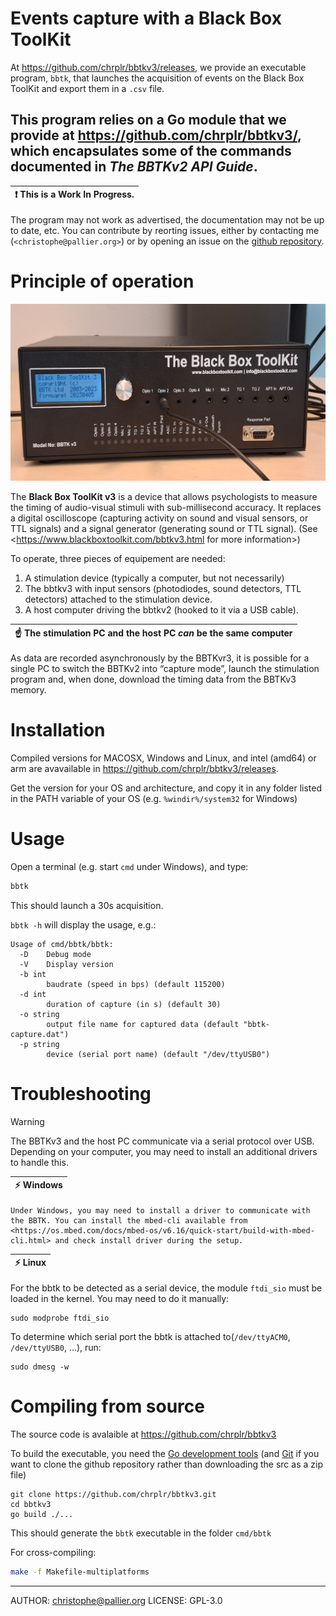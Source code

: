 Events capture with a Black Box ToolKit 
=======================================

At <https://github.com/chrplr/bbtkv3/releases>, we provide an executable program, `bbtk`, that launches the acquisition of events on the Black Box ToolKit and export them in a `.csv` file.

This program relies on a Go module that we provide at  <https://github.com/chrplr/bbtkv3/>, which encapsulates some of the commands documented in *The BBTKv2 API Guide*.
-

| :exclamation: This is a **Work In Progress**. |
|-----------------------------------------------|

The program may not work as advertised, the documentation may not be up to date, etc.  You can contribute by reorting issues, either by contacting me (`<christophe@pallier.org>`) or by opening an issue on the [github repository](http://github.com/chrplr/bbtkv3).

# Principle of operation

![](bbtkv3.jpg)

The **Black Box ToolKit v3** is a device that allows psychologists to
 measure the timing of audio-visual stimuli with sub-millisecond
 accuracy. It replaces a digital oscilloscope (capturing activity on
 sound and visual sensors, or TTL signals) and a signal generator
 (generating sound or TTL signal). (See
<https://www.blackboxtoolkit.com/bbtkv3.html for more information>)

To operate, three pieces of equipement are needed:

1. A stimulation device (typically a computer, but not necessarily) 
2. The bbtkv3 with input sensors (photodiodes, sound detectors, TTL detectors) attached to the stimulation device.
3. A host computer driving the bbtkv2 (hooked to it via a USB cable).

| :point_up:  The stimulation PC and the host PC *can* be the same computer |
|---------------------------------------------------------------------------| 

As data are recorded asynchronously by the BBTKvr3, it is possible for a single PC to switch the BBTKv2 into “capture mode”, launch the stimulation program and, when done, download the timing data from the BBTKv3 memory.

# Installation

Compiled versions for MACOSX, Windows and Linux, and intel (amd64) or arm are avavailable in <https://github.com/chrplr/bbtkv3/releases>.

Get the version for your OS and architecture, and copy it in any folder listed in the PATH variable of your OS (e.g. `%windir%/system32` for Windows)



# Usage

Open a terminal (e.g. start `cmd` under Windows), and type:

```bash
bbtk
``` 

This should launch a 30s acquisition. 


`bbtk -h` will display the usage, e.g.:


```
Usage of cmd/bbtk/bbtk:
  -D	Debug mode
  -V	Display version
  -b int
    	baudrate (speed in bps) (default 115200)
  -d int
    	duration of capture (in s) (default 30)
  -o string
    	output file name for captured data (default "bbtk-capture.dat")
  -p string
    	device (serial port name) (default "/dev/ttyUSB0")
```

# Troubleshooting

> [!WARNING]
> The BBTKv3 and the host PC communicate via a serial protocol over
USB. Depending on your computer, you may need to install an additional drivers to handle this. 

   
| :zap: Windows |
|---------------|
	Under Windows, you may need to install a driver to communicate with the BBTK. You can install the mbed-cli available from <https://os.mbed.com/docs/mbed-os/v6.16/quick-start/build-with-mbed-cli.html> and check install driver during the setup.

| :zap: Linux  |
|--------------|


For the bbtk to be detected as a serial device, the module `ftdi_sio` must be loaded in the kernel. You may need to do it manually:


    sudo modprobe ftdi_sio

To determine which serial port the bbtk is attached to(`/dev/ttyACM0`, `/dev/ttyUSB0`, ...), run: 

    sudo dmesg -w 



# Compiling from source

The source code is avalaible at <https://github.com/chrplr/bbtkv3>

To build the executable, you need the [Go development tools](https://go.dev/) (and [Git](https://git-scm.com/downloads) if you want to clone the github repository rather than downloading the src as a zip file)


```
git clone https://github.com/chrplr/bbtkv3.git
cd bbtkv3  
go build ./... 
```

This should generate the `bbtk` executable in the folder `cmd/bbtk`

For cross-compiling:

```bash
make -f Makefile-multiplatforms
```


---

AUTHOR: christophe@pallier.org
LICENSE: GPL-3.0
